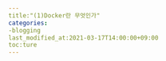 ```yaml
---
title:"(1)Docker란 무엇인가"
categories:
-blogging
last_modified_at:2021-03-17T14:00:00+09:00
toc:ture
---
```



